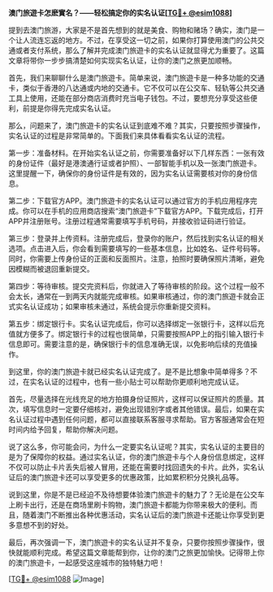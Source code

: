 **澳门旅遊卡怎麽實名？——轻松搞定你的实名认证[[TG💪+ @esim1088](https://t.me/s/esim1088)]**

提到去澳门旅游，大家是不是首先想到的就是美食、购物和赌场？确实，澳门是一个让人流连忘返的地方。不过，在享受这一切之前，如果你打算使用澳门的公共交通或者支付系统，那么了解并完成澳门旅遊卡的实名认证就显得尤为重要了。这篇文章将带你一步步搞清楚如何实现实名认证，让你的澳门之旅更加顺畅。

首先，我们来聊聊什么是澳门旅遊卡。简单来说，澳门旅遊卡是一种多功能的交通卡，类似于香港的八达通或内地的交通卡。它不仅可以在公交车、轻轨等公共交通工具上使用，还能在部分商店消费时充当电子钱包。不过，要想充分享受这些便利，前提是你得先完成实名认证。

那么，问题来了，澳门旅遊卡的实名认证到底难不难？其实，只要按照步骤操作，实名认证的过程是非常简单的。下面我们来具体看看实名认证的流程。

第一步：准备材料。在开始实名认证之前，你需要准备好以下几样东西：一张有效的身份证件（最好是港澳通行证或者护照）、一部智能手机以及一张澳门旅遊卡。这里提醒一下，确保你的身份证件是有效的，因为实名认证需要核对你的身份信息。

第二步：下载官方APP。澳门旅遊卡的实名认证可以通过官方的手机应用程序完成。你可以在手机的应用商店搜索“澳门旅遊卡”下载官方APP。下载完成后，打开APP并注册账号。注册过程通常需要填写手机号码，并接收验证码进行验证。

第三步：登录并上传资料。注册完成后，登录你的账户，然后找到实名认证的相关选项。点击进入后，你会看到需要填写的一些基本信息，比如姓名、证件号码等。同时，你需要上传身份证的正面和反面照片。注意，拍照时要确保照片清晰，避免因模糊而被退回重新提交。

第四步：等待审核。提交完资料后，你就进入了等待审核的阶段。这个过程一般不会太长，通常在一到两天内就能完成审核。如果审核通过，你的澳门旅遊卡就会正式实名认证成功；如果审核未通过，系统会提示你重新提交资料。

第五步：绑定银行卡。实名认证完成后，你可以选择绑定一张银行卡，这样以后充值就方便多了。绑定银行卡的过程也很简单，只需要按照APP上的指引输入银行卡信息即可。需要注意的是，确保银行卡的信息准确无误，以免影响后续的充值操作。

到这里，你的澳门旅遊卡就已经实名认证完成了。是不是比想象中简单得多？不过，在实名认证的过程中，也有一些小贴士可以帮助你更顺利地完成认证。

首先，尽量选择在光线充足的地方拍摄身份证照片，这样可以保证照片的质量。其次，填写信息时一定要仔细核对，避免出现错别字或者其他错误。最后，如果在实名认证过程中遇到任何问题，都可以直接联系客服寻求帮助。官方客服通常会在短时间内给予回复，帮助你解决问题。

说了这么多，你可能会问，为什么一定要实名认证呢？其实，实名认证的主要目的是为了保障你的权益。通过实名认证，你的澳门旅遊卡与个人身份信息绑定，这样不仅可以防止卡片丢失后被人冒用，还能在需要时找回遗失的卡片。此外，实名认证后的澳门旅遊卡还可以享受更多的优惠政策，比如累积积分兑换礼品等。

说到这里，你是不是已经迫不及待想要体验澳门旅遊卡的魅力了？无论是在公交车上刷卡出行，还是在商场里刷卡购物，澳门旅遊卡都能为你带来极大的便利。而且，随着澳门不断推出各种优惠活动，实名认证后的澳门旅遊卡还能让你享受到更多意想不到的好处。

最后，再次强调一下，澳门旅遊卡的实名认证并不复杂，只要你按照步骤操作，很快就能顺利完成。希望这篇文章能帮到你，让你的澳门之旅更加愉快。记得带上你的澳门旅遊卡，一起感受这座城市的独特魅力吧！

[[TG💪+ @esim1088](https://t.me/s/esim1088) ![Image](https://i.postimg.cc/4NQfJmqS/Snipaste-2025-05-13-00-14-12.png)]